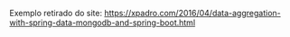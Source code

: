 Exemplo retirado do site: https://xpadro.com/2016/04/data-aggregation-with-spring-data-mongodb-and-spring-boot.html